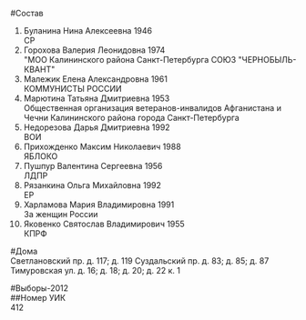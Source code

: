 #Состав  
1. Буланина Нина Алексеевна 1946  
    СР  
2. Горохова Валерия Леонидовна 1974  
    "МОО Калининского района Санкт-Петербурга СОЮЗ "ЧЕРНОБЫЛЬ- КВАНТ"  
3. Малежик Елена Александровна 1961  
    КОММУНИСТЫ РОССИИ  
4. Марютина Татьяна Дмитриевна 1953  
    Общественная организация ветеранов-инвалидов Афганистана и Чечни Калининского района города Санкт-Петербурга  
5. Недорезова Дарья Дмитриевна 1992  
    ВОИ  
6. Прихожденко Максим Николаевич 1988  
    ЯБЛОКО  
7. Пушпур Валентина Сергеевна 1956  
    ЛДПР  
8. Рязанкина Ольга Михайловна 1992  
    ЕР  
9. Харламова Мария Владимировна 1991  
    За женщин России  
10. Яковенко Святослав Владимирович 1955  
    КПРФ  
  
#Дома  
Светлановский пр. д. 117; д. 119 Суздальский пр. д. 83; д. 85; д. 87 Тимуровская ул. д. 16; д. 18; д. 20; д. 22 к. 1  
  
#Выборы-2012  
##Номер УИК  
412  
